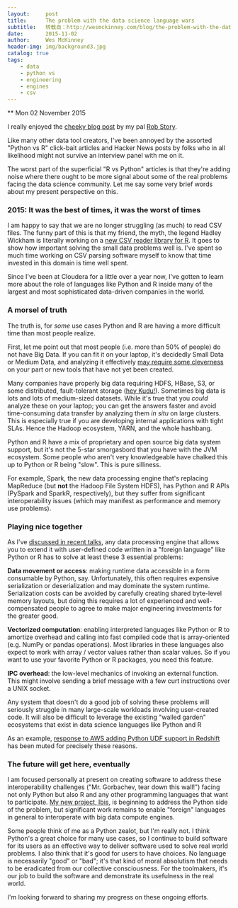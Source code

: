 ```yaml
---
layout:     post
title:      The problem with the data science language wars
subtitle:   转载自：http://wesmckinney.com/blog/the-problem-with-the-data-science-language-wars/
date:       2015-11-02
author:     Wes McKinney
header-img: img/background3.jpg
catalog: true
tags:
    - data
    - python vs
    - engineering
    - engines
    - csv
---
```






** Mon 02 November 2015

 

I really enjoyed the [cheeky blog post](https://medium.com/@oceankidbilly/python-vs-r-vs-cobol-which-is-best-for-data-science-7b2979c6a000#.refa7joi9) by my pal [Rob Story](https://twitter.com/oceankidbilly).

Like many other data tool creators, I've been annoyed by the assorted "Python
vs R" click-bait articles and Hacker News posts by folks who in all likelihood
might not survive an interview panel with me on it.

The worst part of the superficial "R vs Python" articles is that they're adding
noise where there ought to be more signal about some of the real problems
facing the data science community. Let me say some very brief words about my
present perspective on this.

### 2015: It was the best of times, it was the worst of times

I am happy to say that we are no longer struggling (as much) to read CSV
files. The funny part of this is that my friend, the myth, the legend Hadley
Wickham is literally working on a [new CSV reader library for R](https://github.com/hadley/readr). It
goes to show how important solving the small data problems well is. I've spent
so much time working on CSV parsing software myself to know that time invested
in this domain is time well spent.

Since I've been at Cloudera for a little over a year now, I've gotten to learn
more about the role of languages like Python and R inside many of the largest
and most sophisticated data-driven companies in the world.

### A morsel of truth

The truth is, for *some* use cases Python and R are having a more difficult
time than most people realize.

First, let me point out that most people (i.e. more than 50% of people) do not
have Big Data. If you can fit it on your laptop, it's decidedly Small Data or
Medium Data, and analyzing it effectively [may require some cleverness](https://twitter.com/wesmckinn/status/413159516096585729) on
your part or new tools that have not yet been created.

Many companies have properly big data requiring HDFS, HBase, S3, or some
distributed, fault-tolerant storage ([hey Kudu!](http://getkudu.io/.)). Sometimes big data is
lots and lots of medium-sized datasets. While it's true that you *could*
analyze these on your laptop; you can get the answers faster and avoid
time-consuming data transfer by analyzing them *in situ* on large
clusters. This is especially true if you are developing internal applications
with tight SLAs. Hence the Hadoop ecosystem, YARN, and the whole hashbang.

Python and R have a mix of proprietary and open source big data system support,
but it's not the 5-star smorgasbord that you have with the JVM ecosystem. Some
people who aren't very knowledgeable have chalked this up to Python or R being
"slow". This is pure silliness.

For example, Spark, the new data processing engine that's replacing MapReduce
(but **not** the Hadoop File System HDFS), has Python and R APIs (PySpark and
SparkR, respectively), but they suffer from significant interoperability issues
(which may manifest as performance and memory use problems).

### Playing nice together

As I've [discussed in recent talks](http://www.slideshare.net/wesm/ibis-scaling-python-analytics-on-hadoop-and-impala), any data processing engine that allows you
to extend it with user-defined code written in a "foreign language" like Python
or R has to solve at least these 3 essential problems:


**Data movement or access**: making runtime data accessible in a form
 consumable by Python, say. Unfortunately, this often requires expensive
 serialization or deserialization and may dominate the system
 runtime. Serialization costs can be avoided by carefully creating shared
 byte-level memory layouts, but doing this requires a lot of experienced and
 well-compensated people to agree to make major engineering investments for
 the greater good.


**Vectorized computation**: enabling interpreted languages like Python or R
 to amortize overhead and calling into fast compiled code that is
 array-oriented (e.g. NumPy or pandas operations). Most libraries in these
 languages also expect to work with array / vector values rather than scalar
 values. So if you want to use your favorite Python or R packages, you need
 this feature.


**IPC overhead**: the low-level mechanics of invoking an external
 function. This might involve sending a brief message with a few curt
 instructions over a UNIX socket.


Any system that doesn't do a good job of solving these problems will seriously
struggle in many large-scale workloads involving user-created code. It will
also be difficult to leverage the existing "walled garden" ecosystems that
exist in data science languages like Python and R

As an example, [response to AWS adding Python UDF support in Redshift](https://medium.com/wunderlist-engineering/amazon-redshift-s-udf-b3d4205ae732#.k2tz5d1rv) has
been muted for precisely these reasons.

### The future will get here, eventually

I am focused personally at present on creating software to address these
interoperability challenges ("Mr. Gorbachev, tear down this wall!") facing not
only Python but also R and any other programming languages that want to
participate. [My new project, Ibis](http://blog.ibis-project.org/), is beginning to address the Python side
of the problem, but significant work remains to enable "foreign" languages in
general to interoperate with big data compute engines.

Some people think of me as a Python zealot, but I'm really not. I think
Python's a great choice for many use cases, so I continue to build software for
its users as an effective way to deliver software used to solve real world
problems. I also think that it's good for users to have choices. No language is
necessarily "good" or "bad"; it's that kind of moral absolutism that needs to
be eradicated from our collective consciousness. For the toolmakers, it's our
job to build the software and demonstrate its usefulness in the real world.

I'm looking forward to sharing my progress on these ongoing efforts.
